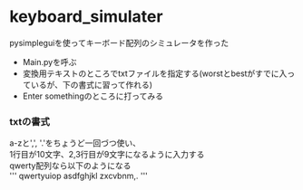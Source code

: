 # keyboard_simulater
pysimpleguiを使ってキーボード配列のシミュレータを作った
* Main.pyを呼ぶ
* 変換用テキストのところでtxtファイルを指定する(worstとbestがすでに入っているが、下の書式に習って作れる)
* Enter somethingのところに打ってみる

### txtの書式
a-zと',', '.'をちょうど一回づつ使い、  
1行目が10文字、2,3行目が9文字になるように入力する  
qwerty配列なら以下のようになる  
'''
qwertyuiop
asdfghjkl
zxcvbnm,.
'''
